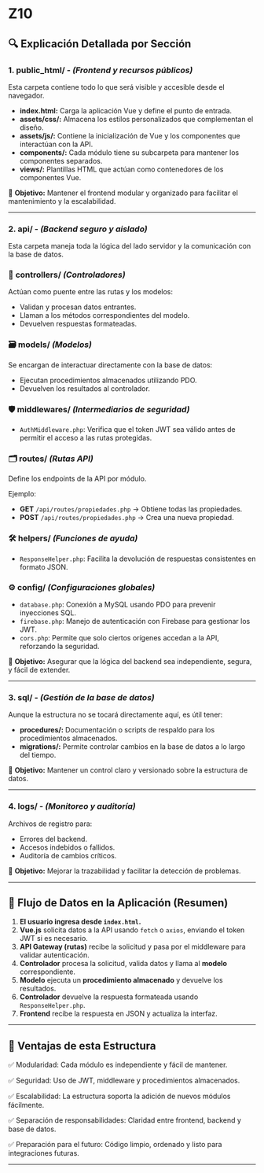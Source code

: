 # Z10

## 🔍 **Explicación Detallada por Sección**

### **1. public_html/** - *(Frontend y recursos públicos)*

Esta carpeta contiene todo lo que será visible y accesible desde el navegador.

- **index.html:** Carga la aplicación Vue y define el punto de entrada.
- **assets/css/:** Almacena los estilos personalizados que complementan el diseño.
- **assets/js/:** Contiene la inicialización de Vue y los componentes que interactúan con la API.
- **components/:** Cada módulo tiene su subcarpeta para mantener los componentes separados.
- **views/:** Plantillas HTML que actúan como contenedores de los componentes Vue.

🔑 **Objetivo:** Mantener el frontend modular y organizado para facilitar el mantenimiento y la escalabilidad.

---

### **2. api/** - *(Backend seguro y aislado)*

Esta carpeta maneja toda la lógica del lado servidor y la comunicación con la base de datos.

### 📝 **controllers/** *(Controladores)*

Actúan como puente entre las rutas y los modelos:

- Validan y procesan datos entrantes.
- Llaman a los métodos correspondientes del modelo.
- Devuelven respuestas formateadas.

### 🗃️ **models/** *(Modelos)*

Se encargan de interactuar directamente con la base de datos:

- Ejecutan procedimientos almacenados utilizando PDO.
- Devuelven los resultados al controlador.

### 🛡️ **middlewares/** *(Intermediarios de seguridad)*

- `AuthMiddleware.php`: Verifica que el token JWT sea válido antes de permitir el acceso a las rutas protegidas.

### 🗂️ **routes/** *(Rutas API)*

Define los endpoints de la API por módulo.

Ejemplo:

- **GET** `/api/routes/propiedades.php` → Obtiene todas las propiedades.
- **POST** `/api/routes/propiedades.php` → Crea una nueva propiedad.

### 🛠️ **helpers/** *(Funciones de ayuda)*

- `ResponseHelper.php`: Facilita la devolución de respuestas consistentes en formato JSON.

### ⚙️ **config/** *(Configuraciones globales)*

- `database.php`: Conexión a MySQL usando PDO para prevenir inyecciones SQL.
- `firebase.php`: Manejo de autenticación con Firebase para gestionar los JWT.
- `cors.php`: Permite que solo ciertos orígenes accedan a la API, reforzando la seguridad.

🔑 **Objetivo:** Asegurar que la lógica del backend sea independiente, segura, y fácil de extender.

---

### **3. sql/** - *(Gestión de la base de datos)*

Aunque la estructura no se tocará directamente aquí, es útil tener:

- **procedures/:** Documentación o scripts de respaldo para los procedimientos almacenados.
- **migrations/:** Permite controlar cambios en la base de datos a lo largo del tiempo.

🔑 **Objetivo:** Mantener un control claro y versionado sobre la estructura de datos.

---

### **4. logs/** - *(Monitoreo y auditoría)*

Archivos de registro para:

- Errores del backend.
- Accesos indebidos o fallidos.
- Auditoría de cambios críticos.

🔑 **Objetivo:** Mejorar la trazabilidad y facilitar la detección de problemas.

---

## 🧭 **Flujo de Datos en la Aplicación (Resumen)**

1. **El usuario ingresa desde `index.html`.**
2. **Vue.js** solicita datos a la API usando `fetch` o `axios`, enviando el token JWT si es necesario.
3. **API Gateway (rutas)** recibe la solicitud y pasa por el middleware para validar autenticación.
4. **Controlador** procesa la solicitud, valida datos y llama al **modelo** correspondiente.
5. **Modelo** ejecuta un **procedimiento almacenado** y devuelve los resultados.
6. **Controlador** devuelve la respuesta formateada usando `ResponseHelper.php`.
7. **Frontend** recibe la respuesta en JSON y actualiza la interfaz.

---

## 🧩 **Ventajas de esta Estructura**

✅ Modularidad: Cada módulo es independiente y fácil de mantener.

✅ Seguridad: Uso de JWT, middleware y procedimientos almacenados.

✅ Escalabilidad: La estructura soporta la adición de nuevos módulos fácilmente.

✅ Separación de responsabilidades: Claridad entre frontend, backend y base de datos.

✅ Preparación para el futuro: Código limpio, ordenado y listo para integraciones futuras.

---